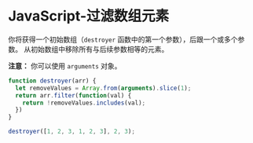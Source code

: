 # JavaScript-过滤数组元素

你将获得一个初始数组（`destroyer` 函数中的第一个参数），后跟一个或多个参数。 从初始数组中移除所有与后续参数相等的元素。

**注意：** 你可以使用 `arguments` 对象。

```js
function destroyer(arr) {
  let removeValues = Array.from(arguments).slice(1);
  return arr.filter(function(val) {
    return !removeValues.includes(val);
  })
}

destroyer([1, 2, 3, 1, 2, 3], 2, 3);
```

